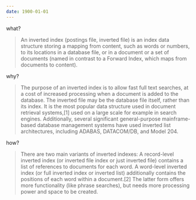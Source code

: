 ```yaml
---
date: 1900-01-01
---
```




what?

> An inverted index (postings file, inverted file) is an index data structure
> storing a mapping from content, such as words or numbers, to its locations in
> a database file, or in a document or a set of documents (named in contrast to
> a Forward Index, which maps from documents to content). 

why?

> The purpose of an inverted index is to allow fast full text searches, at a
> cost of increased processing when a document is added to the database. The
> inverted file may be the database file itself, rather than its index. It is
> the most popular data structure used in document retrieval systems,[1] used on
> a large scale for example in search engines. Additionally, several significant
> general-purpose mainframe-based database management systems have used inverted
> list architectures, including ADABAS, DATACOM/DB, and Model 204.

how?

> There are two main variants of inverted indexes: A record-level inverted index
> (or inverted file index or just inverted file) contains a list of references
> to documents for each word. A word-level inverted index (or full inverted
> index or inverted list) additionally contains the positions of each word
> within a document.[2] The latter form offers more functionality (like phrase
> searches), but needs more processing power and space to be created.

[wiki]: https://en.wikipedia.org/wiki/Inverted_index

